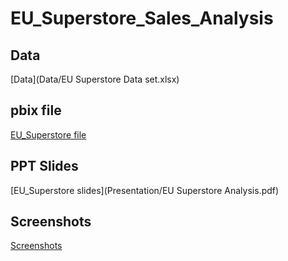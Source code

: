 # EU_Superstore_Sales_Analysis
 ## Data
 [Data](Data/EU Superstore Data set.xlsx)
 ## pbix file
 [EU_Superstore file](PowerBI_File/EU_Superstore.pbix)
 ## PPT Slides
 [EU_Superstore slides](Presentation/EU Superstore Analysis.pdf)
 ## Screenshots
 [Screenshots](Screenshots)

